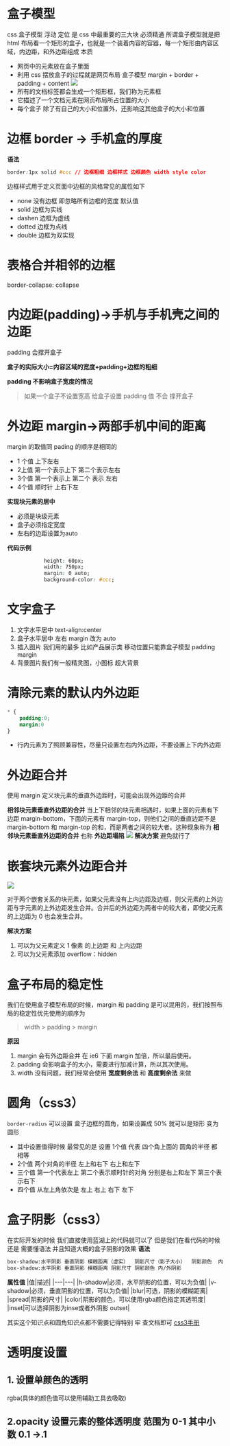 # 盒子模型
css 盒子模型 浮动 定位 是 css 中最重要的三大块 必须精通
所谓盒子模型就是把 html 布局看一个矩形的盒子，也就是一个装着内容的容器，每一个矩形由内容区域，内边距，和外边距组成
本质
- 网页中的元素放在盒子里面
- 利用 css 摆放盒子的过程就是网页布局
盒子模型 margin + border + padding + content
![](./images/box.png)
- 所有的文档标签都会生成一个矩形框，我们称为元素框
- 它描述了一个文档元素在网页布局所占位置的大小
- 每个盒子 除了有自己的大小和位置外，还影响这其他盒子的大小和位置

# 边框 border -> 手机盒的厚度
**语法**
```css
border:1px solid #ccc // 边框粗细 边框样式 边框颜色 width style color
```
边框样式用于定义页面中边框的风格常见的属性如下 
- none 没有边框 即忽略所有边框的宽度 默认值
- solid 边框为实线
- dashen 边框为虚线
- dotted 边框为点线
- double 边框为双实现

# 表格合并相邻的边框

border-collapse: collapse

# 内边距(padding)->手机与手机壳之间的边距

padding 会撑开盒子

**盒子的实际大小=内容区域的宽度+padding+边框的粗细**


**padding 不影响盒子宽度的情况**
> 如果一个盒子不设置宽高 给盒子设置 padding 值 不会 撑开盒子

# 外边距 margin->两部手机中间的距离

margin 的取值同 pading 的顺序是相同的
- 1 个值 上下左右
- 2上值 第一个表示上下 第二个表示左右
- 3个值 第一个表示上 第二个 表示 左右
- 4个值 顺时针 上右下左

**实现块元素的居中**
- 必须是块级元素
- 盒子必须指定宽度
- 左右的边距设置为auto

**代码示例**
```css
            height: 60px;
            width: 750px;
            margin: 0 auto;
            background-color: #ccc;
```

# 文字盒子

1. 文字水平居中 text-align:center
2. 盒子水平居中 左右 margin 改为 auto
3. 插入图片 我们用的最多 比如产品展示类 移动位置只能靠盒子模型 padding margin
4. 背景图片我们有一般精灵图，小图标 超大背景 

# 清除元素的默认内外边距
```css
* {
    padding:0;
    margin:0
}
```
- 行内元素为了照顾兼容性，尽量只设置左右内外边距，不要设置上下内外边距 

# 外边距合并

使用 margin 定义块元素的垂直外边距时，可能会出现外边距的合并

**相邻块元素垂直外边距的合并**
当上下相邻的块元素相遇时，如果上面的元素有下边距 margin-bottom，下面的元素有 margin-top，则他们之间的垂直边距不是 margin-bottom 和 margin-top 的和，而是两者之间的较大者。这种现象称为 **相邻块元素垂直外边距的合并** 也称 **外边距塌陷**
![](./images/www.png)
**解决方案**
避免就行了

# 嵌套块元素外边距合并

![](./images/n.png)

对于两个嵌套关系的块元素，如果父元素没有上内边距及边框，则父元素的上外边距与字元素的上外边距发生合并。合并后的外边距为两者中的较大者，即使父元素的上边距为 0 也会发生合并。

**解决方案**

1. 可以为父元素定义 1 像素 的上边距 和 上内边距
2. 可以为父元素添加 overflow：hidden

# 盒子布局的稳定性

我们在使用盒子模型布局的时候，margin 和 padding 是可以混用的，我们按照布局的稳定性优先使用的顺序为

> width > padding > margin 

**原因**
1. margin 会有外边距合并 在 ie6 下面 margin 加倍，所以最后使用。
2. padding 会影响盒子的大小，需要进行加减计算，所以其次使用。
3. width 没有问题，我们经常会使用 **宽度剩余法** 和 **高度剩余法** 来做

# 圆角（css3）

`border-radius` 可以设置 盒子边框的圆角，如果设置成 50% 就可以是矩形 变为圆形 

- 其中设置值得时候 最常见的是 设置 1个值 代表  四个角上面的 圆角的半径 都相等 
- 2个值 两个对角的半径 左上和右下  右上和左下
- 三个值 第一个代表左上 第二个表示顺时针的对角 分别是右上和左下 第三个表示右下
- 四个值 从左上角依次是 左上 右上 右下 左下

# 盒子阴影（css3）

在实际开发的时候 我们直接使用蓝湖上的代码就可以了 但是我们在看代码的时候 还是 需要懂语法 并且知道大概的盒子阴影的效果
**语法**
```html
box-shadow:水平阴影 垂直阴影 模糊距离（虚实）  阴影尺寸（影子大小）  阴影颜色  内/外阴影；
box-shadow:水平阴影 垂直阴影 模糊距离 阴影尺寸 阴影颜色 内/外阴影
```
**属性值**
|值|描述|
|---|---|
|h-shadow|必须，水平阴影的位置，可以为负值|
|v-shadow|必须，垂直阴影的位置，可以为负值|
|blur|可选，阴影的模糊距离|
|spread|阴影的尺寸|
|color|阴影的颜色，可以使用rgba颜色指定其透明度|
|inset|可以选择阴影为inse或者外阴影 outset|

其实这个知识点和圆角知识点都不需要记得特别 牢 查文档即可 [css3手册](https://www.runoob.com/css3/css3-backgrounds.html)

# 透明度设置

## 1. 设置单颜色的透明 
rgba(具体的颜色值可以使用辅助工具去吸取)

## 2.opacity 设置元素的整体透明度 范围为 0-1 其中小数 0.1 ->.1














